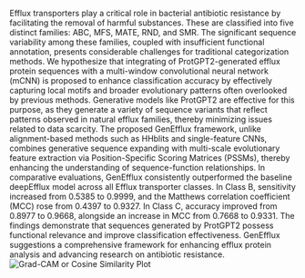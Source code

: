 Efflux transporters play a critical role in bacterial antibiotic resistance by facilitating the removal of harmful substances. These are classified into five distinct families: ABC, MFS, MATE, RND, and SMR. The significant sequence variability among these families, coupled with insufficient functional annotation, presents considerable challenges for traditional categorization methods.  We hypothesize that integrating of ProtGPT2-generated efflux protein sequences with a multi-window convolutional neural network (mCNN) is proposed to enhance classification accuracy by effectively capturing local motifs and broader evolutionary patterns often overlooked by previous methods. Generative models like ProtGPT2 are effective for this purpose, as they generate a variety of sequence variants that reflect patterns observed in natural efflux families, thereby minimizing issues related to data scarcity.   The proposed GenEfflux framework, unlike alignment-based methods such as HHblits and single-feature CNNs, combines generative sequence expanding with multi-scale evolutionary feature extraction via Position-Specific Scoring Matrices (PSSMs), thereby enhancing the understanding of sequence-function relationships. In comparative evaluations, GenEfflux consistently outperformed the baseline deepEfflux model across all Efflux transporter classes. In Class B, sensitivity increased from 0.5385 to 0.9999, and the Matthews correlation coefficient (MCC) rose from 0.4397 to 0.9327.   In Class C, accuracy improved from 0.8977 to 0.9668, alongside an increase in MCC from 0.7668 to 0.9331. The findings demonstrate that sequences generated by ProtGPT2 possess functional relevance and improve classification effectiveness. GenEfflux suggestions a comprehensive framework for enhancing efflux protein analysis and advancing research on antibiotic resistance.
![Grad-CAM or Cosine Similarity Plot](https://github.com/mhb1717/efflux/blob/main/Group%2080%20(1).png?raw=true)


